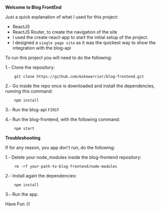 **Welcome to Blog FrontEnd**

Just a quick explanation of what I used for this project:

- ReactJS
- ReactJS Router, to create the navigation of the site 
- I used the create-react-app to start the initial setup of the project.
- I designed a ``single page site`` as it was the quickest way to show the integration with the blog-api


To run this project you will need to do the following:

1.- Clone the repository:

```
    git clone https://github.com/mikewarrior/blog-frontend.git
```

2.- Go inside the repo once is downloaded and install the dependencies, running this command:

```
    npm install
```

3.- Run the blog-api ``FIRST``

4.- Run the blog-frontend, with the following command:

```
    npm start
```

**Troubleshooting**

If for any reason, you app don't run, do the following:

1.- Delete your node_modules inside the blog-frontend repository:
```
    rm -rf your-path-to-blog-frontend/node-modules
```

2.- Install again the dependencies:
```
    npm install
```

3.- Run the app.

Have Fun :)!
